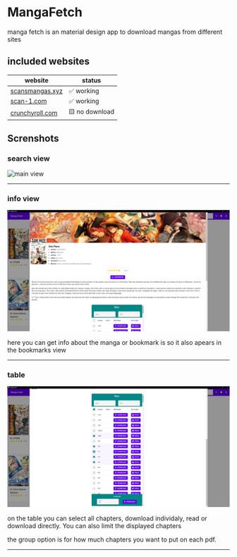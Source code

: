 # MangaFetch

manga fetch is an material design app to download mangas from different sites

## included websites

| website                            | status         |
| ---------------------------------- | -------------- |
| [scansmangas.xyz](scansmangas.xyz) | ✅ working     |
| [scan-1.com](scan-1.com)           | ✅ working     |
| [crunchyroll.com](crunchyroll.com) | 🟨 no download |

## Screnshots

### search view

![main view](images/search.png)

--------------------------------

### info view

![info view](images/details.png)

here you can get info about the manga or bookmark is so it also apears in the bookmarks view

--------------------------------

### table

![table](images/table.png)

on the table you can select all chapters, download individaly, read or download directly.
You can also limit the displayed chapters

the group option is for how much chapters you want to put on each pdf.

--------------------------------

